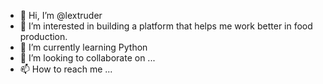 - 👋 Hi, I’m @lextruder
- 👀 I’m interested in building a platform that helps me work better in food production. 
- 🌱 I’m currently learning Python
- 💞️ I’m looking to collaborate on ...
- 📫 How to reach me ...

<!---
lextruder/lextruder is a ✨ special ✨ repository because its `README.md` (this file) appears on your GitHub profile.
You can click the Preview link to take a look at your changes.
--->
